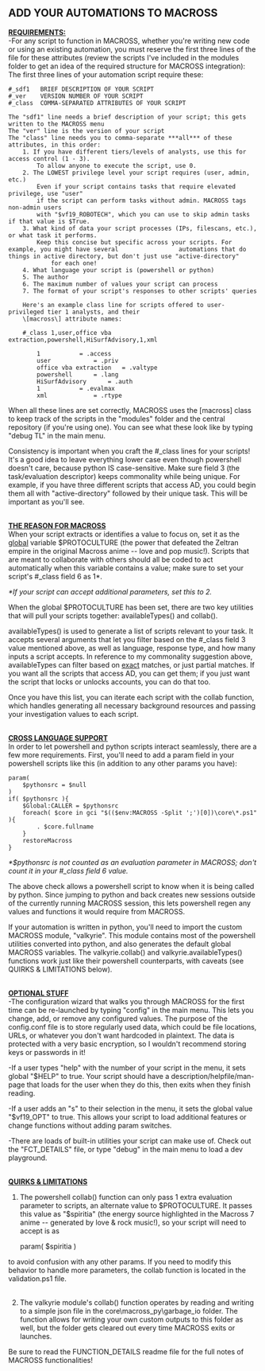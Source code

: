 ## ADD YOUR AUTOMATIONS TO MACROSS

<b><u>REQUIREMENTS:</u></b><br>
-For any script to function in MACROSS, whether you're writing new code or using an existing automation, you must reserve the first three lines of the file for these attributes (review the scripts I've included in the modules folder to get an idea of the required structure for MACROSS integration):
<br>
The first three lines of your automation script require these:<br>

	#_sdf1   BRIEF DESCRIPTION OF YOUR SCRIPT
	#_ver    VERSION NUMBER OF YOUR SCRIPT
	#_class  COMMA-SEPARATED ATTRIBUTES OF YOUR SCRIPT

	The "sdf1" line needs a brief description of your script; this gets written to the MACROSS menu
	The "ver" line is the version of your script
	The "class" line needs you to comma-separate ***all*** of these attributes, in this order:
		1. If you have different tiers/levels of analysts, use this for access control (1 - 3).
			To allow anyone to execute the script, use 0.
		2. The LOWEST privilege level your script requires (user, admin, etc.)
			Even if your script contains tasks that require elevated privilege, use "user"
			if the script can perform tasks without admin. MACROSS tags non-admin users 
   			with "$vf19_ROBOTECH", which you can use to skip admin tasks if that value is $True.
		3. What kind of data your script processes (IPs, filescans, etc.), or what task it performs. 
  			Keep this concise but specific across your scripts. For example, you might have several 				automations that do things in active directory, but don't just use "active-directory" 
     			for each one!
		4. What language your script is (powershell or python)
		5. The author
		6. The maximum number of values your script can process
		7. The format of your script's responses to other scripts' queries

		Here's an example class line for scripts offered to user-privileged tier 1 analysts, and their
  		\[macross\] attribute names:
		
		#_class 1,user,office vba extraction,powershell,HiSurfAdvisory,1,xml

			1 			= .access
			user			= .priv
			office vba extraction 	= .valtype
			powershell 		= .lang
			HiSurfAdvisory 		= .auth
			1 			= .evalmax
			xml 			= .rtype

When all these lines are set correctly, MACROSS uses the \[macross\] class to keep track of the scripts in the "modules" folder and the central repository (if you're using one). You can see what these look like by typing "debug TL" in the main menu.

Consistency is important when you craft the #_class lines for your scripts! It's a good idea to leave everything lower case even though powershell doesn't care, because python IS case-sensitive. Make sure field 3 (the task/evaluation descriptor) keeps commonality while being unique. For example, if you have three different scripts that access AD, you could begin them all with "active-directory" followed by their unique task. This will be important as you'll see.<br><br>

<b><u>THE REASON FOR MACROSS</u></b><br>
When your script extracts or identifies a value to focus on, set it as the <u>global</u> variable $PROTOCULTURE (the power that defeated the Zeltran empire in the original Macross anime -- love and pop music!). Scripts that are meant to collaborate with others should all be coded to act automatically when this variable contains a value; make sure to set your script's #_class field 6 as 1*.

<i>*If your script can accept additional parameters, set this to 2.</i>

When the global $PROTOCULTURE has been set, there are two key utilities that will pull your scripts together: availableTypes() and collab().<br>

availableTypes() is used to generate a list of scripts relevant to your task. It accepts several arguments that let you filter based on the #_class field 3 value mentioned above, as well as language, response type, and how many inputs a script accepts. In reference to my commonality suggestion above, availableTypes can filter based on <u>exact</u> matches, or just partial matches. If you want all the scripts that access AD, you can get them; if you just want the script that locks or unlocks accounts, you can do that too.

Once you have this list, you can iterate each script with the collab function, which handles generating all necessary background resources and passing your investigation values to each script.<br><br>

<b><u>CROSS LANGUAGE SUPPORT</u></b><br>
In order to let powershell and python scripts interact seamlessly, there are a few more requirements. First, you'll need to add a param field in your powershell scripts like this (in addition to any other params you have):

	param(
    	$pythonsrc = $null
	)
	if( $pythonsrc ){
		$Global:CALLER = $pythonsrc
		foreach( $core in gci "$(($env:MACROSS -Split ';')[0])\core\*.ps1" ){ 
			. $core.fullname 
		}
		restoreMacross
	}

<i>*$pythonsrc is not counted as an evaluation parameter in MACROSS; don't count it in your #_class field 6 value.</i>

The above check allows a powershell script to know when it is being called by python. Since jumping to python and back creates new sessions outside of the currently running MACROSS session, this lets powershell regen any values and functions it would require from MACROSS.

If your automation is written in python, you'll need to import the custom MACROSS module, "valkyrie". This module contains most of the powershell utilities converted into python, and also generates the default global MACROSS variables. The valkyrie.collab() and valkyrie.availableTypes() functions work just like their powershell counterparts, with caveats (see QUIRKS & LIMITATIONS below).<br><br>


<b><u>OPTIONAL STUFF</u></b><br>
-The configuration wizard that walks you through MACROSS for the first time can be re-launched by typing "config" in the main menu. This lets you change, add, or remove any configured values. The purpose of the config.conf file is to store regularly used data, which could be file locations, URLs, or whatever you don't want hardcoded in plaintext. The data is protected with a very basic encryption, so I wouldn't recommend storing keys or passwords in it!<br>

-If a user types "help" with the number of your script in the menu, it sets global "$HELP" to true. Your script should have a description/helpfile/man-page that loads for the user when they do this, then exits when they finish reading.<br>

-If a user adds an "s" to their selection in the menu, it sets the global value "$vf19_OPT" to true. This allows your script to load additional features or change functions without adding param switches.<br>

-There are loads of built-in utilities your script can make use of. Check out the "FCT_DETAILS" file, or type "debug" in the main menu to load a dev playground.<br><br>


<b><u>QUIRKS & LIMITATIONS</u></b><br>
1. The powershell collab() function can only pass 1 extra evaluation parameter to scripts, an alternate value to $PROTOCULTURE. It passes this value as "$spiritia" (the energy source highlighted in the Macross 7 anime -- generated by love & rock music!), so your script will need to accept is as<br>

	param( $spiritia )

to avoid confusion with any other params. If you need to modify this behavior to handle more parameters, the collab function is located in the validation.ps1 file.<br><br>

2. The valkyrie module's collab() function operates by reading and writing to a simple json file in the core\macross_py\garbage_io folder. The function allows for writing your own custom outputs to this folder as well, but the folder gets cleared out every time MACROSS exits or launches.


Be sure to read the FUNCTION_DETAILS readme file for the full notes of MACROSS functionalities!
